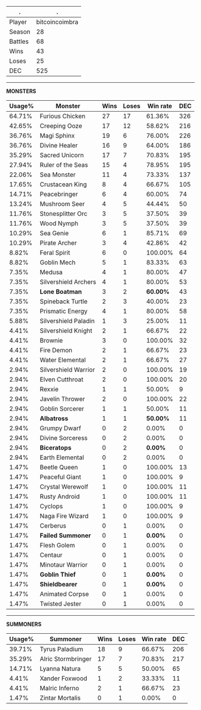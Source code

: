 .|.
|-|-
Player|bitcoincoimbra
Season|28
Battles|68
Wins|43
Loses|25
DEC|525

---
**MONSTERS**

Usage%|Monster|Wins|Loses|Win rate|DEC|
-|-|-|-|-|-|
64.71%|Furious Chicken|27|17|61.36%|326|
42.65%|Creeping Ooze|17|12|58.62%|216|
36.76%|Magi Sphinx|19|6|76.00%|226|
36.76%|Divine Healer|16|9|64.00%|186|
35.29%|Sacred Unicorn|17|7|70.83%|195|
27.94%|Ruler of the Seas|15|4|78.95%|195|
22.06%|Sea Monster|11|4|73.33%|137|
17.65%|Crustacean King|8|4|66.67%|105|
14.71%|Peacebringer|6|4|60.00%|74|
13.24%|Mushroom Seer|4|5|44.44%|50|
11.76%|Stonesplitter Orc|3|5|37.50%|39|
11.76%|Wood Nymph|3|5|37.50%|39|
10.29%|Sea Genie|6|1|85.71%|69|
10.29%|Pirate Archer|3|4|42.86%|42|
8.82%|Feral Spirit|6|0|100.00%|64|
8.82%|Goblin Mech|5|1|83.33%|63|
7.35%|Medusa|4|1|80.00%|47|
7.35%|Silvershield Archers|4|1|80.00%|53|
7.35%|**Lone Boatman**|3|2|**60.00%**|43|
7.35%|Spineback Turtle|2|3|40.00%|23|
7.35%|Prismatic Energy|4|1|80.00%|58|
5.88%|Silvershield Paladin|1|3|25.00%|11|
4.41%|Silvershield Knight|2|1|66.67%|22|
4.41%|Brownie|3|0|100.00%|32|
4.41%|Fire Demon|2|1|66.67%|23|
4.41%|Water Elemental|2|1|66.67%|27|
2.94%|Silvershield Warrior|2|0|100.00%|19|
2.94%|Elven Cutthroat|2|0|100.00%|20|
2.94%|Rexxie|1|1|50.00%|9|
2.94%|Javelin Thrower|2|0|100.00%|22|
2.94%|Goblin Sorcerer|1|1|50.00%|11|
2.94%|**Albatross**|1|1|**50.00%**|11|
2.94%|Grumpy Dwarf|0|2|0.00%|0|
2.94%|Divine Sorceress|0|2|0.00%|0|
2.94%|**Biceratops**|0|2|**0.00%**|0|
2.94%|Earth Elemental|0|2|0.00%|0|
1.47%|Beetle Queen|1|0|100.00%|13|
1.47%|Peaceful Giant|1|0|100.00%|9|
1.47%|Crystal Werewolf|1|0|100.00%|11|
1.47%|Rusty Android|1|0|100.00%|11|
1.47%|Cyclops|1|0|100.00%|9|
1.47%|Naga Fire Wizard|1|0|100.00%|9|
1.47%|Cerberus|0|1|0.00%|0|
1.47%|**Failed Summoner**|0|1|**0.00%**|0|
1.47%|Flesh Golem|0|1|0.00%|0|
1.47%|Centaur|0|1|0.00%|0|
1.47%|Minotaur Warrior|0|1|0.00%|0|
1.47%|**Goblin Thief**|0|1|**0.00%**|0|
1.47%|**Shieldbearer**|0|1|**0.00%**|0|
1.47%|Animated Corpse|0|1|0.00%|0|
1.47%|Twisted Jester|0|1|0.00%|0|

---
**SUMMONERS**

Usage%|Summoner|Wins|Loses|Win rate|DEC|
-|-|-|-|-|-|
39.71%|Tyrus Paladium|18|9|66.67%|206|
35.29%|Alric Stormbringer|17|7|70.83%|217|
14.71%|Lyanna Natura|5|5|50.00%|65|
4.41%|Xander Foxwood|1|2|33.33%|11|
4.41%|Malric Inferno|2|1|66.67%|23|
1.47%|Zintar Mortalis|0|1|0.00%|0|
